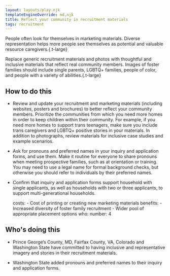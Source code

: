 ```yaml
---
layout: layouts/play.njk
templateEngineOverride: md,njk
title: Reflect your community in recruitment materials
tags: recruitment
---
```


People often look for themselves in marketing materials. Diverse representation helps more people see themselves as potential and valuable resource caregivers.{.t-large}

Replace generic recruitment materials and photos with thoughtful and inclusive materials that reflect real community members. Images of foster families should include single parents, LGBTQ+ families, people of color, and people with a variety of abilities.{.t-large}

## How to do this

* Review and update your recruitment and marketing materials (including websites, posters and brochures) to better reflect your community members. Prioritize the communities from which you need more homes in order to keep children within their community. For example, if you need more homes to support trans teenagers, make sure you include trans caregivers and LGBTQ+ positive stories in your materials. In addition to photographs, review materials for inclusive case studies and example scenarios.

* Ask for pronouns and preferred names in your inquiry and application forms, and use them. Make it routine for everyone to share pronouns when meeting prospective families, such as at orientation or training. You may need to use a legal name for formal background checks, but otherwise you should refer to individuals by their preferred names.

* Confirm that inquiry and application forms support household with single applicants, as well as households with two or three applicants, to support multi-generational households.

    costs:
      - Cost of printing or creating new marketing materials
    benefits:
      - Increased diversity of foster family recruitment
      - Wider pool of appropriate placement options
    who:
      number: 4

## Who's doing this

* Prince George’s County, MD, Fairfax County, VA, Colorado and Washington State have committed to having inclusive and representative imagery and stories in their recruitment materials.

* Washington State added pronouns and preferred names to their inquiry and application forms.
 